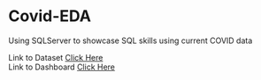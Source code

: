 # Covid-EDA
Using SQLServer to showcase SQL skills using current COVID data

Link to Dataset [Click Here](https://ourworldindata.org/covid-deaths)   
Link to Dashboard [Click Here](https://public.tableau.com/app/profile/cameron.pearl2830/viz/COVIDDashboard_16935031810430/Dashboard1#1)
